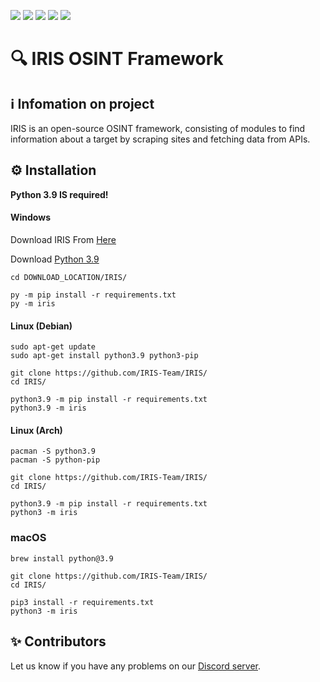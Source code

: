 ![](https://img.shields.io/badge/src-public-green) ![](https://img.shields.io/github/forks//IRIS-Team/IRIS/) ![](https://img.shields.io/github/stars/IRIS-Team/IRIS) ![](https://img.shields.io/github/issues/IRIS-Team/IRIS) ![](https://img.shields.io/twitter/follow/IrisDevTeam?style=social)

# 🔍 IRIS OSINT Framework

## ℹ️ Infomation on project
IRIS is an open-source OSINT framework, consisting of modules to find information about a target by scraping sites and fetching data from APIs.


## ⚙️ Installation
**Python 3.9 __IS__ required!**
#### Windows
Download IRIS From [Here](https://github.com/IRIS-Team/IRIS/archive/refs/heads/main.zip)

Download [Python 3.9](https://www.python.org/ftp/python/3.9.6/python-3.9.6-amd64.exe)

```
cd DOWNLOAD_LOCATION/IRIS/

py -m pip install -r requirements.txt
py -m iris
```
#### Linux (Debian)
```
sudo apt-get update
sudo apt-get install python3.9 python3-pip

git clone https://github.com/IRIS-Team/IRIS/
cd IRIS/

python3.9 -m pip install -r requirements.txt
python3.9 -m iris
```
#### Linux (Arch)
```
pacman -S python3.9
pacman -S python-pip

git clone https://github.com/IRIS-Team/IRIS/
cd IRIS/

python3.9 -m pip install -r requirements.txt
python3 -m iris
```

### macOS
```
brew install python@3.9

git clone https://github.com/IRIS-Team/IRIS/
cd IRIS/

pip3 install -r requirements.txt
python3 -m iris
```

## ✨ Contributors


Let us know if you have any problems on our [Discord server](https://discord.gg/NBPCseG6g4).
